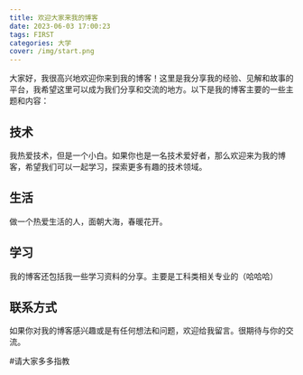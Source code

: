 ```yaml
---
title: 欢迎大家来我的博客
date: 2023-06-03 17:00:23
tags: FIRST
categories: 大学
cover: /img/start.png
---
```

 
大家好，我很高兴地欢迎你来到我的博客！这里是我分享我的经验、见解和故事的平台，我希望这里可以成为我们分享和交流的地方。以下是我的博客主要的一些主题和内容：

## 技术

我热爱技术，但是一个小白。如果你也是一名技术爱好者，那么欢迎来为我的博客，希望我们可以一起学习，探索更多有趣的技术领域。

## 生活

做一个热爱生活的人，面朝大海，春暖花开。

## 学习

我的博客还包括我一些学习资料的分享。主要是工科类相关专业的（哈哈哈）


## 联系方式

如果你对我的博客感兴趣或是有任何想法和问题，欢迎给我留言。很期待与你的交流。

#请大家多多指教